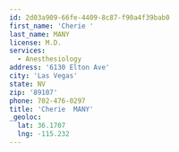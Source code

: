 ```yaml
---
id: 2d03a909-66fe-4409-8c87-f90a4f39bab0
first_name: 'Cherie '
last_name: MANY
license: M.D.
services:
  - Anesthesiology
address: '6130 Elton Ave'
city: 'Las Vegas'
state: NV
zip: '89107'
phone: 702-476-0297
title: 'Cherie  MANY'
_geoloc:
  lat: 36.1707
  lng: -115.232
---
```

